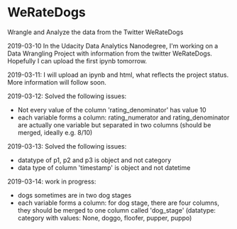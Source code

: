 # WeRateDogs
Wrangle and Analyze the data from the Twitter WeRateDogs

2019-03-10 In the Udacity Data Analytics Nanodegree, I'm working on a Data Wrangling Project with information from the twitter WeRateDogs. Hopefully I can upload the first ipynb tomorrow.

2019-03-11: I will upload an ipynb and html, what reflects the project status. More information will follow soon.

2019-03-12: Solved the following issues:
* Not every value of the column 'rating_denominator' has value 10
* each variable forms a column: rating_numerator and rating_denominator are actually one variable but separated in two columns (should be merged, ideally e.g. 8/10)

2019-03-13: Solved the following issues:
* datatype of p1, p2 and p3 is object and not category
* data type of column 'timestamp' is object and not datetime

2019-03-14: work in progress:
* dogs sometimes are in two dog stages
* each variable forms a column: for dog stage, there are four columns, they should be merged to one column called 'dog_stage' (datatype: category with values: None, doggo, floofer, pupper, puppo)
